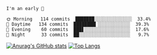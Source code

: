 <!--START_SECTION:productive-box-in-readme-->
```text
I'm an early 🐥

🌞 Morning   114 commits  ███████░░░░░░░░░░░░░░  33.4%
🌆 Daytime   134 commits  ████████▎░░░░░░░░░░░░  39.3%
🌃 Evening    60 commits  ███▋░░░░░░░░░░░░░░░░░  17.6%
🌚 Night      33 commits  ██░░░░░░░░░░░░░░░░░░░   9.7%
```
<!--END_SECTION:productive-box-in-readme-->
[![Anurag's GitHub stats](https://github-readme-stats.vercel.app/api?username=tykeaboyloy&count_private=true&theme=vue-light&show_icons=true)](https://github.com/anuraghazra/github-readme-stats)
[![Top Langs](https://github-readme-stats.vercel.app/api/top-langs/?username=tykeaboyloy&layout=compact&theme=vue-light&langs_count=8)](https://github.com/anuraghazra/github-readme-stats)
